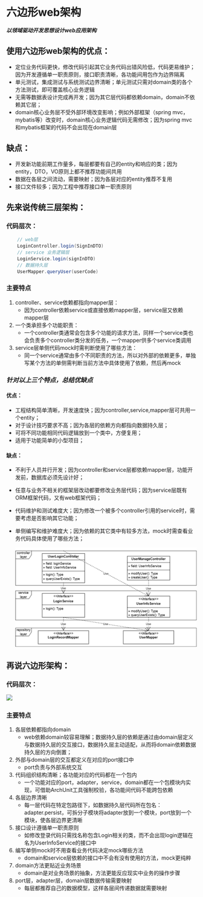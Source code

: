 # 六边形web架构
***以领域驱动开发思想设计web应用架构***
## 使用六边形web架构的优点：
- 定位业务代码更快，修改代码引起其它业务代码出错风险低，代码更易维护；因为开发遵循单一职责原则，接口职责清晰，各功能间用包作为边界隔离
- 单元测试，集成测试与系统测试边界清晰；单元测试只需对domain类的各个方法测试，即可覆盖核心业务逻辑
- 无需等数据表设计完成再开发；因为其它层代码都依赖domain，domain不依赖其它层；
- domain核心业务层不受外部环境改变影响；例如外部框架（spring mvc， mybatis等）改变时，domain核心业务逻辑代码无需修改；因为spring mvc和mybatis框架的代码不会出现在domain层

## 缺点：
- 开发新功能前期工作量多，每层都要有自己的entity和响应的类；因为entity，DTO，VO原则上都不推荐功能间共用
- 数据在各层之间流动，需要映射；因为各层对应的entity推荐不复用
- 接口文件较多；因为工程中推荐接口单一职责原则
  
## 先来说传统三层架构：
### 代码层次：
```java 
    // web层
    LoginController.login(SignInDTO)
    // service 业务逻辑层
    LoginService.login(signInDTO)
    // 数据持久层
    UserMapper.queryUser(userCode)
```
### 主要特点
1. controller、service依赖都指向mapper层：
   * 因为controller依赖service或直接依赖mapper层，service层又依赖mapper层
2. 一个类承担多个功能职责：
   * 一个controller类通常会包含多个功能的请求方法，同样一个service类也会负责多个controller类分发的任务，一个mapper供多个service类调用
3. service层单侧代码mock时需判断使用了哪些方法：
   * 同一个service通常由多个不同职责的方法，所以对外部的依赖更多，单独写某个方法的单侧需判断当前方法中具体使用了依赖，然后再mock

### *针对以上三个特点，总结优缺点*
#### 优点：
* 工程结构简单清晰，开发速度快；因为controller,service,mapper层可共用一个entity；
* 对于设计技巧要求不高；因为各层的依赖方向都指向数据持久层；
* 可将不同功能相同代码逻辑放到一个类中，方便复用；
* 适用于功能简单的小型项目；
#### 缺点：
* 不利于人员并行开发；因为controller和service层都依赖mapper层，功能开发前，数据库必须先设计好；
* 任意与业务不相关的框架层改动都要修改业务层代码；因为service层既有ORM框架代码，又有web框架代码；
* 代码维护和测试难度大；因为修改一个被多个controller引用的service时，需要考虑是否影响其它功能；
* 单侧编写和维护难度大；因为依赖的其它类中有较多方法，mock时需查看业务代码具体使用了哪些方法；
  
   ![](threeLayer.png)
## 再说六边形架构：
### 代码层次：
![](hexArch.png)
### 主要特点
1. 各层依赖都指向domain
   * web依赖domain较容易理解；数据持久层的依赖是通过由domain层定义与数据持久层的交互接口，数据持久层主动适配，从而将domain依赖数据持久层的方向倒置；
2. 外部与domain层的交互都定义在对应的port接口中
   * port负责与外部系统交互
3. 代码组织结构清晰；各功能对应的代码都在一个包内
   * 一个功能对应的port，adapter，service，domain都在一个包模块内实现，可借助ArchUnit工具强制校验，各功能间代码不能跨包依赖
4. 各层边界清晰
   * 每一层代码在特定包路径下，如数据持久层代码所在包名：adapter.persist，可拆分子模块将adapter放到一个模块，port放到一个模块，使各层边界更清晰
5. 接口设计遵循单一职责原则
   * 如修改登录代码只需找名称包含Login相关的类，而不会出现login逻辑在名为UserInfoService的接口中
6. 编写单侧mock时不用查看业务代码决定mock哪些方法
   * domain和service层依赖的接口中不会有没有使用的方法，mock更纯粹
7. domain方法更贴近业务场景
   * domain是对业务场景的抽象，方法更能反应现实中业务的操作步骤
8. port层，adapter层，domain层数据传输需要映射
   * 每层都推荐自己的数据模型，这样各层间传递数据就需要映射